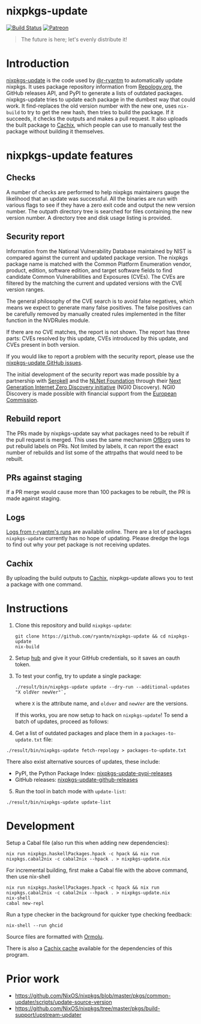 # nixpkgs-update

[![Build Status](https://github.com/ryantm/nixpkgs-update/workflows/CI/badge.svg)](https://github.com/ryantm/nixpkgs-update/actions)
[![Patreon](https://img.shields.io/badge/patreon-donate-blue.svg)](https://www.patreon.com/nixpkgsupdate)

> The future is here; let's evenly distribute it!

# Introduction

[nixpkgs-update](https://github.com/ryantm/nixpkgs-update) is the code
used by [@r-ryantm](https://github.com/r-ryantm) to automatically
update nixpkgs. It uses package repository information from
[Repology.org](https://repology.org/repository/nix_unstable), the
GitHub releases API, and PyPI to generate a lists of outdated
packages. nixpkgs-update tries to update each package in the dumbest
way that could work. It find-replaces the old version number with the
new one, uses `nix-build` to try to get the new hash, then tries to
build the package. If it succeeds, it checks the outputs and makes a
pull request. It also uploads the built package to
[Cachix](https://r-ryantm.cachix.org/), which people can use to
manually test the package without building it themselves.


# nixpkgs-update features

## Checks

A number of checks are performed to help nixpkgs maintainers gauge the
likelihood that an update was successful. All the binaries are run with
various flags to see if they have a zero exit code and output the new
version number. The outpath directory tree is searched for files
containing the new version number. A directory tree and disk usage
listing is provided.


## Security report

Information from the National Vulnerability Database maintained by
NIST is compared against the current and updated package version. The
nixpkgs package name is matched with the Common Platform Enumeration
vendor, product, edition, software edition, and target software fields
to find candidate Common Vulnerabilities and Exposures (CVEs). The
CVEs are filtered by the matching the current and updated versions
with the CVE version ranges.

The general philosophy of the CVE search is to avoid false negatives,
which means we expect to generate many false positives. The false
positives can be carefully removed by manually created rules
implemented in the filter function in the NVDRules module.

If there are no CVE matches, the report is not shown. The report has
three parts: CVEs resolved by this update, CVEs introduced by this
update, and CVEs present in both version.

If you would like to report a problem with the security report, please
use the [nixpkgs-update GitHub
issues](https://github.com/ryantm/nixpkgs-update/issues).

The initial development of the security report was made possible by a
partnership with [Serokell](https://serokell.io/) and the [NLNet
Foundation](https://nlnet.nl/) through their [Next Generation Internet
Zero Discovery initiative](https://nlnet.nl/discovery/) (NGI0
Discovery). NGI0 Discovery is made possible with financial support
from the [European Commission](https://ec.europa.eu/).


## Rebuild report

The PRs made by nixpkgs-update say what packages need to be rebuilt if
the pull request is merged. This uses the same mechanism
[OfBorg](https://github.com/NixOS/ofborg) uses to put rebuild labels
on PRs. Not limited by labels, it can report the exact number of
rebuilds and list some of the attrpaths that would need to be rebuilt.


## PRs against staging

If a PR merge would cause more than 100 packages to be rebuilt, the PR
is made against staging.


## Logs

[Logs from r-ryantm's runs](https://r.ryantm.com/log/) are
available online. There are a lot of packages `nixpkgs-update`
currently has no hope of updating. Please dredge the logs to find out
why your pet package is not receiving updates.


## Cachix

By uploading the build outputs to
[Cachix](https://r-ryantm.cachix.org/), nixpkgs-update allows you to
test a package with one command.


# Instructions

1. Clone this repository and build `nixpkgs-update`:
    ```
    git clone https://github.com/ryantm/nixpkgs-update && cd nixpkgs-update
    nix-build
    ```

2. Setup [hub](https://github.com/github/hub) and give it your GitHub credentials, so it saves an oauth token.

3. To test your config, try to update a single package:

   ```
   ./result/bin/nixpkgs-update update --dry-run --additional-updates "X oldVer newVer"`,
   ```

   where `X` is the attribute name, and `oldver` and `newVer` are the versions.

   If this works, you are now setup to hack on `nixpkgs-update`! To send a batch of
   updates, proceed as follows:

4. Get a list of outdated packages and place them in a `packages-to-update.txt` file:

  ```
  ./result/bin/nixpkgs-update fetch-repology > packages-to-update.txt
  ```
  
  There also exist alternative sources of updates, these include:
  
   - PyPI, the Python Package Index: 
     [nixpkgs-update-pypi-releases](https://github.com/jonringer/nixpkgs-update-pypi-releases)
   - GitHub releases: 
     [nixpkgs-update-github-releases](https://github.com/synthetica9/nixpkgs-update-github-releases)

5. Run the tool in batch mode with `update-list`:

  ```
  ./result/bin/nixpkgs-update update-list
  ```

# Development

Setup a Cabal file (also run this when adding new dependencies):

```
nix run nixpkgs.haskellPackages.hpack -c hpack && nix run nixpkgs.cabal2nix -c cabal2nix --hpack . > nixpkgs-update.nix
```

For incremental building, first make a Cabal file with the above command, then use nix-shell

```
nix run nixpkgs.haskellPackages.hpack -c hpack && nix run nixpkgs.cabal2nix -c cabal2nix --hpack . > nixpkgs-update.nix
nix-shell
cabal new-repl
```

Run a type checker in the background for quicker type checking feedback:

```
nix-shell --run ghcid
```

Source files are formatted with [Ormolu](https://github.com/tweag/ormolu).

There is also a [Cachix cache](https://nixpkgs-update.cachix.org/) available for the dependencies of this program.

# Prior work

* https://github.com/NixOS/nixpkgs/blob/master/pkgs/common-updater/scripts/update-source-version
* https://github.com/NixOS/nixpkgs/tree/master/pkgs/build-support/upstream-updater
